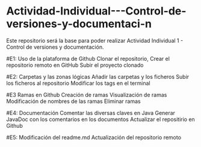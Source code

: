 # Actividad-Individual---Control-de-versiones-y-documentaci-n
Este repositorio será la base para poder realizar Actividad Individual 1 - Control de versiones y documentación.

#E1: Uso de la plataforma de Github
Clonar el repositorio, 
Crear el repositorio remoto en GitHub 
Subir el proyecto clonado

#E2: Carpetas y las zonas lógicas
Añadir las carpetas y los ficheros
Subir los ficheros al repositorio
Modificar los tags en el terminal

#E3 Ramas en Github 
Creación de ramas
Visualización de ramas 
Modificación de nombres de las ramas
Eliminar ramas

#E4: Documentación
Comentar las diversas claves en Java 
Generar JavaDoc con los comentarios en los documentos 
Actualizar el repositirio en Github


#E5: Modificación del readme.md
Actualización del repositorio remoto
